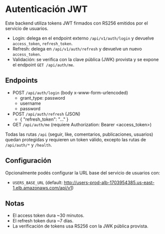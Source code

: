 # Autenticación JWT

Este backend utiliza tokens JWT firmados con RS256 emitidos por el servicio de usuarios.

- Login: delega en el endpoint externo `/api/v1/auth/login` y devuelve `access_token`, `refresh_token`.
- Refresh: delega en `/api/v1/auth/refresh` y devuelve un nuevo `access_token`.
- Validación: se verifica con la clave pública (JWK) provista y se expone el endpoint `GET /api/auth/me`.

## Endpoints

- POST `/api/auth/login` (body x-www-form-urlencoded)
  - grant_type: password
  - username
  - password
- POST `/api/auth/refresh` (JSON)
  - { "refresh_token": "..." }
- GET `/api/auth/me` (requiere Authorization: Bearer <access_token>)

Todas las rutas `/api` (seguir, like, comentarios, publicaciones, usuarios) quedan protegidas y requieren un token válido, excepto las rutas de `/api/auth/*` y `/health`.

## Configuración

Opcionalmente podés configurar la URL base del servicio de usuarios con:

- `USERS_BASE_URL` (default: http://users-prod-alb-1703954385.us-east-1.elb.amazonaws.com/api/v1)

## Notas

- El access token dura ~30 minutos.
- El refresh token dura ~7 días.
- La verificación de tokens usa RS256 con la JWK pública provista.
